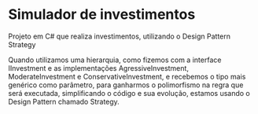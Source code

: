 # Simulador de investimentos
Projeto em C# que realiza investimentos, utilizando o Design Pattern Strategy

Quando utilizamos uma hierarquia, como fizemos com a interface IInvestment e as implementações AgressiveInvestment, ModerateInvestment e ConservativeInvestment, e recebemos o tipo mais genérico como parâmetro, para ganharmos o polimorfismo na regra que será executada, simplificando o código e sua evolução, estamos usando o Design Pattern chamado Strategy.
